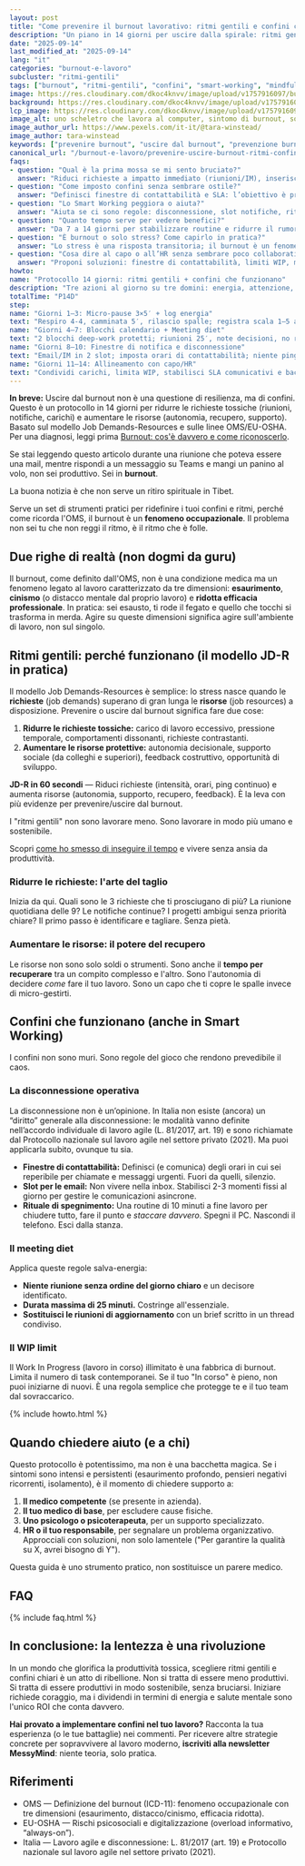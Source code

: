 ```yaml
---
layout: post
title: "Come prevenire il burnout lavorativo: ritmi gentili e confini che funzionano"
description: "Un piano in 14 giorni per uscire dalla spirale: ritmi gentili, disconnessione operativa e confini chiari. Strumenti pratici validati da OMS/EU-OSHA."
date: "2025-09-14"
last_modified_at: "2025-09-14"
lang: "it"
categories: "burnout-e-lavoro"
subcluster: "ritmi-gentili"
tags: ["burnout", "ritmi-gentili", "confini", "smart-working", "mindfulness-ironica"]
image: https://res.cloudinary.com/dkoc4knvv/image/upload/v1757916097/burnout_31_920_h7ktbv.webp
background: https://res.cloudinary.com/dkoc4knvv/image/upload/v1757916096/burnout_3_600_zykttg.webp
lcp_image: https://res.cloudinary.com/dkoc4knvv/image/upload/v1757916097/burnout_31_920_h7ktbv.webp
image_alt: uno scheletro che lavora al computer, sintomo di burnout, sottointeso come persona bruciata viva.
image_author_url: https://www.pexels.com/it-it/@tara-winstead/
image_author: tara-winstead
keywords: ["prevenire burnout", "uscire dal burnout", "prevenzione burnout lavoro", "uscire dal burnout in 14 giorni", "diritto alla disconnessione lavoro agile", "overload digitale", "job demands resources", "JD-R"]
canonical_url: "/burnout-e-lavoro/prevenire-uscire-burnout-ritmi-confini/"
faqs:
- question: "Qual è la prima mossa se mi sento bruciato?"
  answer: "Riduci richieste a impatto immediato (riunioni/IM), inserisci micro-pause e fissa un check con HR o medico competente se i sintomi persistono."
- question: "Come imposto confini senza sembrare ostile?"
  answer: "Definisci finestre di contattabilità e SLA: l’obiettivo è prevedibilità, non rigidità. Condividili nel team e rispettali in prima persona."
- question: "Lo Smart Working peggiora o aiuta?"
  answer: "Aiuta se ci sono regole: disconnessione, slot notifiche, rituale di spegnimento; altrimenti amplifica l’overload digitale."
- question: "Quanto tempo serve per vedere benefici?"
  answer: "Da 7 a 14 giorni per stabilizzare routine e ridurre il rumore; interventi strutturali richiedono più tempo e supporto dell’organizzazione."
- question: "È burnout o solo stress? Come capirlo in pratica?"
  answer: "Lo stress è una risposta transitoria; il burnout è un fenomeno legato al lavoro con esaurimento, distacco/cinismo ed efficacia ridotta secondo l’OMS. Se i sintomi persistono e impattano il funzionamento, parla con medico competente/HR."
- question: "Cosa dire al capo o all’HR senza sembrare poco collaborativo?"
  answer: "Proponi soluzioni: finestre di contattabilità, limiti WIP, meeting diet e allineamento carichi. Chiedi un test di 14 giorni e un check a fine periodo."
howto:
name: "Protocollo 14 giorni: ritmi gentili + confini che funzionano"
description: "Tre azioni al giorno su tre domini: energia, attenzione, confini."
totalTime: "P14D"
step:
name: "Giorni 1–3: Micro-pause 3×5′ + log energia"
text: "Respiro 4-4, camminata 5′, rilascio spalle; registra scala 1–5 a fine blocco."
name: "Giorni 4–7: Blocchi calendario + Meeting diet"
text: "2 blocchi deep-work protetti; riunioni 25′, note decisioni, no recap ridondanti."
name: "Giorni 8–10: Finestre di notifica e disconnessione"
text: "Email/IM in 2 slot; imposta orari di contattabilità; niente pings fuori finestra."
name: "Giorni 11–14: Allineamento con capo/HR"
text: "Condividi carichi, limita WIP, stabilisci SLA comunicativi e backlog realistico."
---
```


**In breve:** Uscire dal burnout non è una questione di resilienza, ma di confini. Questo è un protocollo in 14 giorni per ridurre le richieste tossiche (riunioni, notifiche, carichi) e aumentare le risorse (autonomia, recupero, supporto). Basato sul modello Job Demands-Resources e sulle linee OMS/EU-OSHA. Per una diagnosi, leggi prima [Burnout: cos'è davvero e come riconoscerlo](/burnout-e-lavoro/burnout-cos-e-davvero/).

Se stai leggendo questo articolo durante una riunione che poteva essere una mail, mentre rispondi a un messaggio su Teams e mangi un panino al volo, non sei produttivo. Sei in **burnout**. 

La buona notizia è che non serve un ritiro spirituale in Tibet. 

Serve un set di strumenti pratici per ridefinire i tuoi confini e ritmi, perché come ricorda l'OMS, il burnout è un **fenomeno occupazionale**. Il problema non sei tu che non reggi il ritmo, è il ritmo che è folle.

## Due righe di realtà (non dogmi da guru)

Il burnout, come definito dall'OMS, non è una condizione medica ma un fenomeno legato al lavoro caratterizzato da tre dimensioni: **esaurimento**, **cinismo** (o distacco mentale dal proprio lavoro) e **ridotta efficacia professionale**. In pratica: sei esausto, ti rode il fegato e quello che tocchi si trasforma in merda. Agire su queste dimensioni significa agire sull'ambiente di lavoro, non sul singolo.

## Ritmi gentili: perché funzionano (il modello JD-R in pratica)

Il modello Job Demands-Resources è semplice: lo stress nasce quando le **richieste** (job demands) superano di gran lunga le **risorse** (job resources) a disposizione. Prevenire o uscire dal burnout significa fare due cose:

1. **Ridurre le richieste tossiche:** carico di lavoro eccessivo, pressione temporale, comportamenti dissonanti, richieste contrastanti.
2. **Aumentare le risorse protettive:** autonomia decisionale, supporto sociale (da colleghi e superiori), feedback costruttivo, opportunità di sviluppo.

**JD-R in 60 secondi** — Riduci richieste (intensità, orari, ping continuo) e aumenta risorse (autonomia, supporto, recupero, feedback). È la leva con più evidenze per prevenire/uscire dal burnout.

I "ritmi gentili" non sono lavorare meno. Sono lavorare in modo più umano e sostenibile.

Scopri [come ho smesso di inseguire il tempo](/burnout-e-lavoro/come-ho-smesso-di-inseguire-il-tempo/) e vivere senza ansia da produttività.

### Ridurre le richieste: l'arte del taglio

Inizia da qui. Quali sono le 3 richieste che ti prosciugano di più? La riunione quotidiana delle 9? Le notifiche continue? I progetti ambigui senza priorità chiare? Il primo passo è identificare e tagliare. Senza pietà.

### Aumentare le risorse: il potere del recupero

Le risorse non sono solo soldi o strumenti. Sono anche il **tempo per recuperare** tra un compito complesso e l'altro. Sono l'autonomia di decidere *come* fare il tuo lavoro. Sono un capo che ti copre le spalle invece di micro-gestirti.

## Confini che funzionano (anche in Smart Working)

I confini non sono muri. Sono regole del gioco che rendono prevedibile il caos.

### La disconnessione operativa

La disconnessione non è un’opinione. In Italia non esiste (ancora) un “diritto” generale alla disconnessione: le modalità vanno definite nell’accordo individuale di lavoro agile (L. 81/2017, art. 19) e sono richiamate dal Protocollo nazionale sul lavoro agile nel settore privato (2021). Ma puoi applicarla subito, ovunque tu sia.

* **Finestre di contattabilità:** Definisci (e comunica) degli orari in cui sei reperibile per chiamate e messaggi urgenti. Fuori da quelli, silenzio.
* **Slot per le email:** Non vivere nella inbox. Stabilisci 2-3 momenti fissi al giorno per gestire le comunicazioni asincrone.
* **Rituale di spegnimento:** Una routine di 10 minuti a fine lavoro per chiudere tutto, fare il punto e *staccare davvero*. Spegni il PC. Nascondi il telefono. Esci dalla stanza.

### Il meeting diet

Applica queste regole salva-energia:

* **Niente riunione senza ordine del giorno chiaro** e un decisore identificato.
* **Durata massima di 25 minuti.** Costringe all'essenziale.
* **Sostituisci le riunioni di aggiornamento** con un brief scritto in un thread condiviso.

### Il WIP limit

Il Work In Progress (lavoro in corso) illimitato è una fabbrica di burnout. Limita il numero di task contemporanei. Se il tuo "In corso" è pieno, non puoi iniziarne di nuovi. È una regola semplice che protegge te e il tuo team dal sovraccarico.

{% include howto.html %}

## Quando chiedere aiuto (e a chi)

Questo protocollo è potentissimo, ma non è una bacchetta magica. Se i sintomi sono intensi e persistenti (esaurimento profondo, pensieri negativi ricorrenti, isolamento), è il momento di chiedere supporto a:

1. **Il medico competente** (se presente in azienda).
2. **Il tuo medico di base**, per escludere cause fisiche.
3. **Uno psicologo o psicoterapeuta**, per un supporto specializzato.
4. **HR o il tuo responsabile**, per segnalare un problema organizzativo. Approcciali con soluzioni, non solo lamentele ("Per garantire la qualità su X, avrei bisogno di Y").

Questa guida è uno strumento pratico, non sostituisce un parere medico.

## FAQ

{% include faq.html %}

## In conclusione: la lentezza è una rivoluzione

In un mondo che glorifica la produttività tossica, scegliere ritmi gentili e confini chiari è un atto di ribellione. Non si tratta di essere meno produttivi. Si tratta di essere produttivi in modo sostenibile, senza bruciarsi. Iniziare richiede coraggio, ma i dividendi in termini di energia e salute mentale sono l'unico ROI che conta davvero.

**Hai provato a implementare confini nel tuo lavoro?** Racconta la tua esperienza (o le tue battaglie) nei commenti. Per ricevere altre strategie concrete per sopravvivere al lavoro moderno, **iscriviti alla newsletter MessyMind**: niente teoria, solo pratica.

## Riferimenti

* OMS — Definizione del burnout (ICD-11): fenomeno occupazionale con tre dimensioni (esaurimento, distacco/cinismo, efficacia ridotta).
* EU-OSHA — Rischi psicosociali e digitalizzazione (overload informativo, “always-on”).
* Italia — Lavoro agile e disconnessione: L. 81/2017 (art. 19) e Protocollo nazionale sul lavoro agile nel settore privato (2021).
